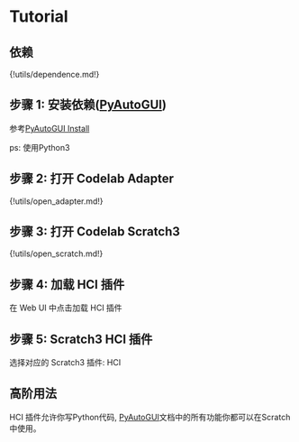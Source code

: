 # Tutorial

## 依赖

{!utils/dependence.md!}



## 步骤 1:  安装依赖([PyAutoGUI](https://pyautogui.readthedocs.io/en/latest/index.html))
参考[PyAutoGUI Install](https://pyautogui.readthedocs.io/en/latest/install.html)

ps: 使用Python3

## 步骤 2: 打开 Codelab Adapter

{!utils/open_adapter.md!}

## 步骤 3: 打开 Codelab Scratch3

{!utils/open_scratch.md!}

## 步骤 4: 加载 HCI 插件

在 Web UI 中点击加载 HCI 插件

## 步骤 5: Scratch3 HCI 插件

选择对应的 Scratch3 插件: HCI

## 高阶用法
HCI 插件允许你写Python代码, [PyAutoGUI](https://pyautogui.readthedocs.io/en/latest/index.html)文档中的所有功能你都可以在Scratch中使用。